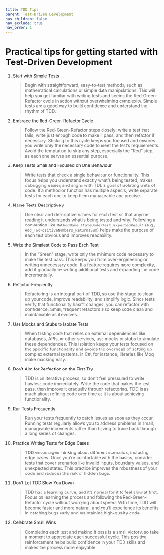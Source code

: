 ```yaml
---
title: TDD Tips
parent: Test-Driven Development
has_children: false
nav_exclude: true
nav_order: 1
---
```


# Practical tips for getting started with Test-Driven Development

1. Start with Simple Tests

    > Begin with straightforward, easy-to-test methods, such as mathematical calculations or 
    > simple data manipulations. This will help you get familiar with writing tests and seeing 
    > the Red-Green-Refactor cycle in action without overwhelming complexity. Simple tests are a 
    > good way to build confidence and understand the rhythm of TDD.

2. Embrace the Red-Green-Refactor Cycle

    > Follow the Red-Green-Refactor steps closely: write a test that fails, write just enough 
    > code to make it pass, and then refactor if necessary. Sticking to this cycle keeps you 
    > focused and ensures you write only the necessary code to meet the test’s requirements. 
    > Avoid the temptation to skip any step, especially the “Red” step, as each one serves an 
    > essential purpose.

3. Keep Tests Small and Focused on One Behaviour

    > Write tests that check a single behaviour or functionality. This focus helps you understand 
    > exactly what’s being tested, makes debugging easier, and aligns with TDD’s goal of isolating 
    > units of code. If a method or function has multiple aspects, write separate tests for each 
    > one to keep them manageable and precise.

4. Name Tests Descriptively

    > Use clear and descriptive names for each test so that anyone reading it understands what is 
    > being tested and why. Following a convention like `MethodName_StateUnderTest_ExpectedResult` 
    > (e.g., `Add_TwoPositiveNumbers_ReturnsSum`) helps make the purpose of each test obvious and 
    > improves readability.

5. Write the Simplest Code to Pass Each Test

    > In the “Green” stage, write only the minimum code necessary to make the test pass. This 
    > keeps you from over-engineering or writing unnecessary code. If a feature requires more 
    > complexity, add it gradually by writing additional tests and expanding the code incrementally.

6. Refactor Frequently

    > Refactoring is an integral part of TDD, so use this stage to clean up your code, improve 
    > readability, and simplify logic. Since tests verify that functionality hasn’t changed, you 
    > can refactor with confidence. Small, frequent refactors also keep code clean and maintainable 
    > as it evolves.

7. Use Mocks and Stubs to Isolate Tests

    > When testing code that relies on external dependencies like databases, APIs, or other 
    > services, use mocks or stubs to simulate these dependencies. This isolation keeps your 
    > tests focused on the specific functionality and avoids the overhead of setting up complex 
    > external systems. In C#, for instance, libraries like Moq make mocking easy.

8. Don’t Aim for Perfection on the First Try

    > TDD is an iterative process, so don’t feel pressured to write flawless code immediately. 
    > Write the code that makes the test pass, then improve it gradually through refactoring. 
    > TDD is as much about refining code over time as it is about achieving functionality.

9. Run Tests Frequently

    > Run your tests frequently to catch issues as soon as they occur. Running tests regularly 
    > allows you to address problems in small, manageable increments rather than having to trace 
    > back through a long series of changes.

10. Practice Writing Tests for Edge Cases

    > TDD encourages thinking about different scenarios, including edge cases. Once you’re 
    > comfortable with the basics, consider tests that cover scenarios like invalid inputs, 
    > boundary values, and unexpected states. This practice improves the robustness of your code 
    > and reduces the risk of hidden bugs.

11. Don’t Let TDD Slow You Down

    > TDD has a learning curve, and it’s normal for it to feel slow at first. Focus on learning 
    > the process and following the Red-Green-Refactor cycle without worrying about speed. With 
    > time, TDD will become faster and more natural, and you’ll experience its benefits in 
    > catching bugs early and maintaining high-quality code.

12. Celebrate Small Wins

    > Completing each test and making it pass is a small victory, so take a moment to appreciate 
    > each successful cycle. This positive reinforcement helps build confidence in your TDD skills 
    > and makes the process more enjoyable.
